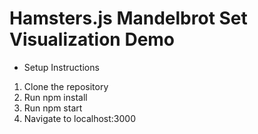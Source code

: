 # Hamsters.js Mandelbrot Set Visualization Demo

* Setup Instructions
1. Clone the repository
2. Run npm install
3. Run npm start
4. Navigate to localhost:3000
